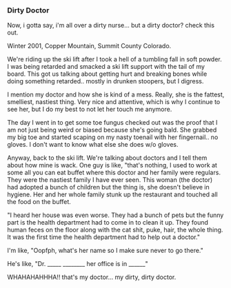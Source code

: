### Dirty Doctor

Now, i gotta say, i'm all over a dirty nurse... but a dirty doctor?
check this out.

Winter 2001, Copper Mountain, Summit County Colorado.

We're riding up the ski lift after I took a hell of a tumbling fall in
soft powder. I was being retarded and smacked a ski lift support with
the tail of my board. This got us talking about getting hurt and
breaking bones while doing something retarded.. mostly in drunken
stoopers, but I digress.

I mention my doctor and how she is kind of a mess. Really, she is the
fattest, smelliest, nastiest thing. Very nice and attentive, which is
why I continue to see her, but I do my best to not let her touch me
anymore.

The day I went in to get some toe fungus checked out was the proof that
I am not just being weird or biased because she's going bald. She
grabbed my big toe and started scaping on my nasty toenail with her
fingernail.. no gloves. I don't want to know what else she does w/o
gloves.

Anyway, back to the ski lift. We're talking about doctors and I tell
them about how mine is wack. One guy is like, "that's nothing, I used to
work at some all you can eat buffet where this doctor and her family
were regulars. They were the nastiest family I have ever seen. This
woman (the doctor) had adopted a bunch of children but the thing is, she
doesn't believe in hygiene. Her and her whole family stunk up the
restaurant and touched all the food on the buffet.

"I heard her house was even worse. They had a bunch of pets but the
funny part is the health department had to come in to clean it up. They
found human feces on the floor along with the cat shit, puke, hair, the
whole thing. It was the first time the health department had to help out
a doctor."

I'm like, "Oopfph, what's her name so I make sure never to go there."

He's like, "Dr. \_\_\_\_\_ \_\_\_\_\_\_\_\_ her office is in
\_\_\_\_\_\_"

WHAHAHAHHHA!! that's my doctor... my dirty, dirty doctor.
